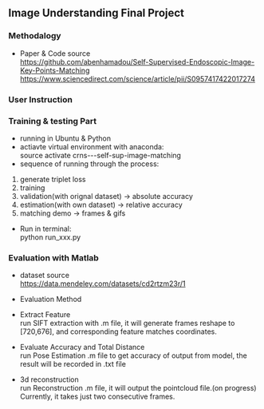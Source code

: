 ## Image Understanding Final Project

### Methodalogy
- Paper & Code source  
https://github.com/abenhamadou/Self-Supervised-Endoscopic-Image-Key-Points-Matching  
https://www.sciencedirect.com/science/article/pii/S0957417422017274  

### User Instruction
### Training & testing Part
- running in Ubuntu & Python
- actiavte virtual environment with anaconda:  
source activate crns---self-sup-image-matching  
- sequence of running through the process:  
1. generate triplet loss  
2. training  
3. validation(with orignal dataset) -> absolute accuracy  
3. estimation(with own dataset) -> relative accuracy  
4. matching demo -> frames & gifs  
- Run in terminal:  
python run_xxx.py  

### Evaluation with Matlab
- dataset source  
https://data.mendeley.com/datasets/cd2rtzm23r/1  

- Evaluation Method  
- Extract Feature  
run SIFT extraction with .m file, it will generate frames reshape to [720,676], and corresponding feature matches coordinates.  
- Evaluate Accuracy and Total Distance  
run Pose Estimation .m file to get accuracy of output from model, the result will be recorded in .txt file  
- 3d reconstruction  
run Reconstruction .m file, it will output the pointcloud file.(on progress) Currently, it takes just two consecutive frames.  


